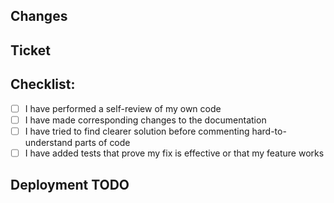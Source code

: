 ## Changes
<!--- Describe your changes -->

## Ticket
<!--- Issue to which the pull request is related -->

## Checklist:
<!--- Go over all the following points, and put an `x` in all the boxes that apply. -->
- [ ] I have performed a self-review of my own code
- [ ] I have made corresponding changes to the documentation
- [ ] I have tried to find clearer solution before commenting hard-to-understand parts of code
- [ ] I have added tests that prove my fix is effective or that my feature works

## Deployment TODO
<!--- Deployment todo steps, if needed. Example: running seed files, mix tasks... -->
